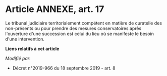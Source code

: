 # Article ANNEXE, art. 17

Le tribunal judiciaire territorialement compétent en matière de curatelle des non-présents ou pour prendre des mesures
conservatoires après l'ouverture d'une succession est celui du lieu où se manifeste le besoin d'une intervention.

**Liens relatifs à cet article**

_Modifié par_:

  - Décret n°2019-966 du 18 septembre 2019 - art. 8
